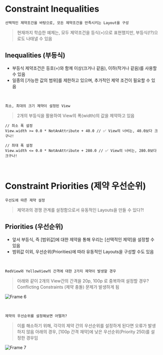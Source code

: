 # Constraint Inequalities
`선택적인 제약조건을 바탕으로, 모든 제약조건을 만족시키는 Layout을 구성`
> 현재까지 학습한 예제는, 모두 제약조건을 등식(=)으로 표현했지만, 부등식(⁉️)으로도 나태낼 수 있음

## Inequalities (부등식)
- 부등식 제약조건은 등호(=)와 함께 이상(크거나 같음), 이하(작거나 같음)를 사용할 수 있음
- 일종의 [가능한 값의 범위]를 제한하고 있으며, 추가적인 제약 조건이 필요할 수 있음

<br>

`최소, 최대의 크기 제약이 설정된 View`
> 2개의 부등식을 활용하여 View의 폭(width)의 값을 제약하고 있음

```
// 최소 폭 설정
View.width >= 0.0 * NotAnAttribute + 40.0 // ✅ View의 너비는, 40.0보다 크구나!

// 최대 폭 설정
View.width <= 0.0 * NotAnAttribute + 280.0 // ✅ View의 너비는, 280.0보다 크구나!
```

<br>


# Constraint Priorities (제약 우선순위)
`우선도에 따른 제약 설정`
> 제약과의 경쟁 관계를 설정함으로서 유동적인 Layouts을 만들 수 있다?!

## Priorities (우선순위)
- 앞서 부등식, 즉 [범위값]에 대한 제약을 통해 우리는 [선택적인 제약]을 설정할 수 있음
- 범위값 이외, 우선순위(Priorities)에 따라 유동적인 Layouts을 구성할 수도 있음

<br>

`RedView와 YellowView의 간격에 대한 2가지 제약이 발생할 경우`
> 아래와 같이 2개의 View간의 간격을 20p, 100p 로 중복하여 설정할 경우?
> Conflicting Constraints (제약 충돌) 문제가 발생하게 됨

![Frame 6](https://github.com/onthelots/iOS-Learning/assets/107039500/1074b634-0c40-44d3-90f1-49e0a0bb2455)


<br>

`제약의 우선순위를 설정해보면 어떨까?`
> 이를 해소하기 위해, 각각의 제약 간의 우선순위를 설정하게 된다면 오류가 발생하지 않음
> 아래의 경우, [100p 간격 재약]에 낮은 우선순위(Priority 250)를 설정한 경우임

![Frame 7](https://github.com/onthelots/iOS-Learning/assets/107039500/eaa7990e-95c8-467c-82d0-ccf8a88ddbbd)



